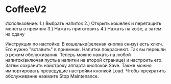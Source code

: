 # CoffeeV2
Использовние:
1.) Выбрать напиток 
2.) Открыть кошелек и перетащить монеты в премник 
3.) Нажать приготовить
4.) Нажать на кофе, а затем на сдачу

Инструкция по настойке:
В кошельке(зеленая кнопка снизу) есть ключ. Его нужно "вставить" в приемник. Напитки покраснеют. Так вы перешли в режим обслуживания. 
Теперь можно нажать на любой напиток(включая пустые напитки на второй странице) и настроить его. 
Затем сохранить найстроку аппарта кнопокой Save. Также можно импортировать преведущие настройки кнопкой Load. Чтобы прекратить обслуживание нажмите Stop Maintenance.
